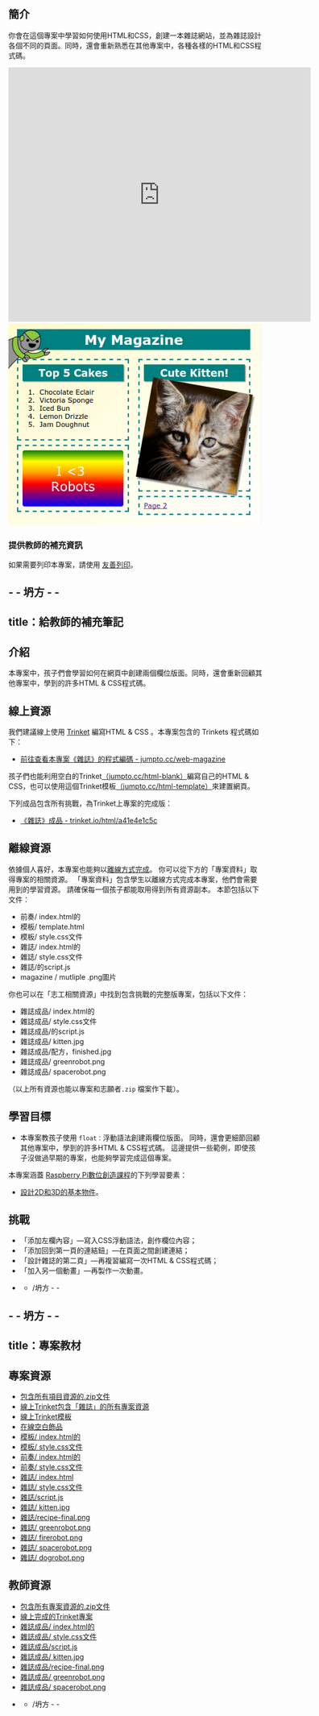 ## 簡介

你會在這個專案中學習如何使用HTML和CSS，創建一本雜誌網站，並為雜誌設計各個不同的頁面。同時，還會重新熟悉在其他專案中，各種各樣的HTML和CSS程式碼。

<div class="trinket">
  <iframe src="https://trinket.io/embed/html/a41e4e1c5c?outputOnly=true&start=result" width="600" height="505" frameborder="0" marginwidth="0" marginheight="0" allowfullscreen>
  </iframe>
  <img src="images/magazine-final.png">
</div>

### 提供教師的補充資訊

如果需要列印本專案，請使用 [友善列印](https://projects.raspberrypi.org/en/projects/magazine/print)。

## - - 坍方 - -

## title：給教師的補充筆記

## 介紹

本專案中，孩子們會學習如何在網頁中創建兩個欄位版面。同時，還會重新回顧其他專案中，學到的許多HTML & CSS程式碼。

## 線上資源

我們建議線上使用 [Trinket](https://trinket.io/) 編寫HTML & CSS 。本專案包含的 Trinkets 程式碼如下：

* [前往查看本專案《雜誌》的程式編碼 - jumpto.cc/web-magazine](http://jumpto.cc/web-magazine)

孩子們也能利用空白的Trinket[（jumpto.cc/html-blank）](http://jumpto.cc/html-blank)編寫自己的HTML & CSS，也可以使用這個Trinket模板[（jumpto.cc/html-template）](http://jumpto.cc/html-template)來建置網頁。

下列成品包含所有挑戰，為Trinket上專案的完成版：

* [《雜誌》成品 - trinket.io/html/a41e4e1c5c](https://trinket.io/html/a41e4e1c5c)

## 離線資源

依據個人喜好，本專案也能夠以[離線方式完成](https://www.codeclubprojects.org/en-GB/resources/webdev-working-offline/)。 你可以從下方的「專案資料」取得專案的相關資源。 「專案資料」包含學生以離線方式完成本專案，他們會需要用到的學習資源。 請確保每一個孩子都能取用得到所有資源副本。 本節包括以下文件：

* 前奏/ index.html的
* 模板/ template.html
* 模板/ style.css文件
* 雜誌/ index.html的
* 雜誌/ style.css文件
* 雜誌/的script.js
* magazine / mutliple .png圖片

你也可以在「志工相關資源」中找到包含挑戰的完整版專案，包括以下文件：

* 雜誌成品/ index.html的
* 雜誌成品/ style.css文件
* 雜誌成品/的script.js
* 雜誌成品/ kitten.jpg
* 雜誌成品/配方，finished.jpg
* 雜誌成品/ greenrobot.png
* 雜誌成品/ spacerobot.png

（以上所有資源也能以專案和志願者`.zip` 檔案作下載）。

## 學習目標

* 本專案教孩子使用 `float：`浮動語法創建兩欄位版面。 同時，還會更細節回顧其他專案中，學到的許多HTML & CSS程式碼。 這邊提供一些範例，即使孩子沒做過早期的專案，也能夠學習完成這個專案。 

本專案涵蓋 [Raspberry Pi數位創造課程](http://rpf.io/curriculum)的下列學習要素：

* [設計2D和3D的基本物件](https://www.raspberrypi.org/curriculum/design/creator)。

## 挑戰

* 「添加左欄內容」—寫入CSS浮動語法，創作欄位內容；
* 「添加回到第一頁的連結鈕」—在頁面之間創建連結；
* 「設計雜誌的第二頁」—再複習編寫一次HTML & CSS程式碼；
* 「加入另一個動畫」—再製作一次動畫。

- - /坍方 - -

## - - 坍方 - -

## title：專案教材

## 專案資源

* [包含所有項目資源的.zip文件](https://rpf.io/p/en/magazine-go)
* [線上Trinket包含「雜誌」的所有專案資源](http://jumpto.cc/web-magazine)
* [線上Trinket模板](http://jumpto.cc/trinket-template)
* [在線空白飾品](http://jumpto.cc/trinket-blank)
* [模板/ index.html的](resources/template-index.html)
* [模板/ style.css文件](resources/template-style.css)
* [前奏/ index.html的](resources/intro-index.html)
* [前奏/ style.css文件](resources/intro-style.css)
* [雜誌/ index.html](resources/magazine-index.html)
* [雜誌/ style.css文件](resources/magazine-style.css)
* [雜誌/script.js](resources/magazine-script.js)
* [雜誌/ kitten.jpg](resources/magazine-kitten.jpg)
* [雜誌/recipe-final.png](resources/magazine-recipe-final.png)
* [雜誌/ greenrobot.png](resources/magazine-greenrobot.png)
* [雜誌/ firerobot.png](resources/magazine-firerobot.png)
* [雜誌/ spacerobot.png](resources/magazine-spacerobot.png)
* [雜誌/ dogrobot.png](resources/magazine-dogrobot.png)

## 教師資源

* [包含所有專案資源的.zip文件](https://rpf.io/p/en/magazine-go)
* [線上完成的Trinket專案](https://trinket.io/html/a41e4e1c5c)
* [雜誌成品/ index.html的](resources/magazine-finished-index.html)
* [雜誌成品/ style.css文件](resources/magazine-finished-style.css)
* [雜誌成品/script.js](resources/magazine-finished-script.js)
* [雜誌成品/ kitten.jpg](resources/magazine-finished-kitten.jpg)
* [雜誌成品/recipe-final.png](resources/magazine-finished-recipe-final.png)
* [雜誌成品/ greenrobot.png](resources/magazine-finished-greenrobot.png)
* [雜誌成品/ spacerobot.png](resources/magazine-finished-spacerobot.png)

- - /坍方 - -